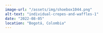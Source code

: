 ```yaml
---
image-url: "/assets/img/shoebox1044.png"
alt-text: "individual-crepes-and-waffles-1"
date: "2022-08-05"
location: "Bogotá, Colombia"
---
```


